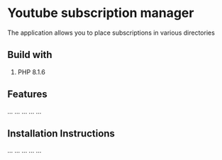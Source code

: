 # Youtube subscription manager
The application allows you to place subscriptions in various directories

## Build with
1. PHP 8.1.6

## Features
...
...
...
...
...

## Installation Instructions
...
...
...
...
...